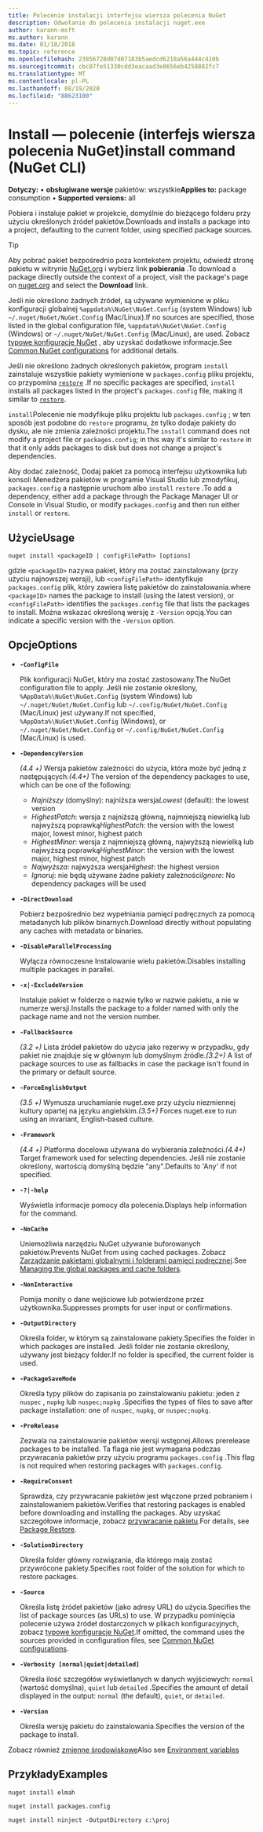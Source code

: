 ```yaml
---
title: Polecenie instalacji interfejsu wiersza polecenia NuGet
description: Odwołanie do polecenia instalacji nuget.exe
author: karann-msft
ms.author: karann
ms.date: 01/18/2018
ms.topic: reference
ms.openlocfilehash: 23856728d07d07183b5aedcd6218a56a444c410b
ms.sourcegitcommit: cbc87fe51330cdd3eacaad3e8656eb4258882fc7
ms.translationtype: MT
ms.contentlocale: pl-PL
ms.lasthandoff: 08/19/2020
ms.locfileid: "88623100"
---
```

# <a name="install-command-nuget-cli"></a><span data-ttu-id="cc762-103">Install — polecenie (interfejs wiersza polecenia NuGet)</span><span class="sxs-lookup"><span data-stu-id="cc762-103">install command (NuGet CLI)</span></span>

<span data-ttu-id="cc762-104">**Dotyczy:** &bullet; **obsługiwane wersje** pakietów: wszystkie</span><span class="sxs-lookup"><span data-stu-id="cc762-104">**Applies to:** package consumption &bullet; **Supported versions:** all</span></span>

<span data-ttu-id="cc762-105">Pobiera i instaluje pakiet w projekcie, domyślnie do bieżącego folderu przy użyciu określonych źródeł pakietów.</span><span class="sxs-lookup"><span data-stu-id="cc762-105">Downloads and installs a package into a project, defaulting to the current folder, using specified package sources.</span></span>

> [!Tip]
> <span data-ttu-id="cc762-106">Aby pobrać pakiet bezpośrednio poza kontekstem projektu, odwiedź stronę pakietu w witrynie [NuGet.org](https://www.nuget.org) i wybierz link **pobierania** .</span><span class="sxs-lookup"><span data-stu-id="cc762-106">To download a package directly outside the context of a project, visit the package's page on [nuget.org](https://www.nuget.org) and select the **Download** link.</span></span>

<span data-ttu-id="cc762-107">Jeśli nie określono żadnych źródeł, są używane wymienione w pliku konfiguracji globalnej `%appdata%\NuGet\NuGet.Config` (system Windows) lub `~/.nuget/NuGet/NuGet.Config` (Mac/Linux).</span><span class="sxs-lookup"><span data-stu-id="cc762-107">If no sources are specified, those listed in the global configuration file, `%appdata%\NuGet\NuGet.Config` (Windows) or `~/.nuget/NuGet/NuGet.Config` (Mac/Linux), are used.</span></span> <span data-ttu-id="cc762-108">Zobacz [typowe konfiguracje NuGet](../../consume-packages/configuring-nuget-behavior.md) , aby uzyskać dodatkowe informacje.</span><span class="sxs-lookup"><span data-stu-id="cc762-108">See [Common NuGet configurations](../../consume-packages/configuring-nuget-behavior.md) for additional details.</span></span>

<span data-ttu-id="cc762-109">Jeśli nie określono żadnych określonych pakietów, program `install` zainstaluje wszystkie pakiety wymienione w `packages.config` pliku projektu, co przypomina [`restore`](cli-ref-restore.md) .</span><span class="sxs-lookup"><span data-stu-id="cc762-109">If no specific packages are specified, `install` installs all packages listed in the project's `packages.config` file, making it similar to [`restore`](cli-ref-restore.md).</span></span>

<span data-ttu-id="cc762-110">`install`Polecenie nie modyfikuje pliku projektu lub `packages.config` ; w ten sposób jest podobne do `restore` programu, że tylko dodaje pakiety do dysku, ale nie zmienia zależności projektu.</span><span class="sxs-lookup"><span data-stu-id="cc762-110">The `install` command does not modify a project file or `packages.config`; in this way it's similar to `restore` in that it only adds packages to disk but does not change a project's dependencies.</span></span>

<span data-ttu-id="cc762-111">Aby dodać zależność, Dodaj pakiet za pomocą interfejsu użytkownika lub konsoli Menedżera pakietów w programie Visual Studio lub zmodyfikuj, `packages.config` a następnie uruchom albo `install` `restore` .</span><span class="sxs-lookup"><span data-stu-id="cc762-111">To add a dependency, either add a package through the Package Manager UI or Console in Visual Studio, or modify `packages.config` and then run either `install` or `restore`.</span></span>

## <a name="usage"></a><span data-ttu-id="cc762-112">Użycie</span><span class="sxs-lookup"><span data-stu-id="cc762-112">Usage</span></span>

```cli
nuget install <packageID | configFilePath> [options]
```

<span data-ttu-id="cc762-113">gdzie `<packageID>` nazywa pakiet, który ma zostać zainstalowany (przy użyciu najnowszej wersji), lub `<configFilePath>` identyfikuje `packages.config` plik, który zawiera listę pakietów do zainstalowania.</span><span class="sxs-lookup"><span data-stu-id="cc762-113">where `<packageID>` names the package to install (using the latest version), or `<configFilePath>` identifies the `packages.config` file that lists the packages to install.</span></span> <span data-ttu-id="cc762-114">Można wskazać określoną wersję z `-Version` opcją.</span><span class="sxs-lookup"><span data-stu-id="cc762-114">You can indicate a specific version with the `-Version` option.</span></span>

## <a name="options"></a><span data-ttu-id="cc762-115">Opcje</span><span class="sxs-lookup"><span data-stu-id="cc762-115">Options</span></span>

- **`-ConfigFile`**

  <span data-ttu-id="cc762-116">Plik konfiguracji NuGet, który ma zostać zastosowany.</span><span class="sxs-lookup"><span data-stu-id="cc762-116">The NuGet configuration file to apply.</span></span> <span data-ttu-id="cc762-117">Jeśli nie zostanie określony, `%AppData%\NuGet\NuGet.Config` (system Windows) lub `~/.nuget/NuGet/NuGet.Config` lub `~/.config/NuGet/NuGet.Config` (Mac/Linux) jest używany.</span><span class="sxs-lookup"><span data-stu-id="cc762-117">If not specified, `%AppData%\NuGet\NuGet.Config` (Windows), or `~/.nuget/NuGet/NuGet.Config` or `~/.config/NuGet/NuGet.Config` (Mac/Linux) is used.</span></span>

- **`-DependencyVersion`**

  <span data-ttu-id="cc762-118">*(4.4 +)* Wersja pakietów zależności do użycia, która może być jedną z następujących:</span><span class="sxs-lookup"><span data-stu-id="cc762-118">*(4.4+)* The version of the dependency packages to use, which can be one of the following:</span></span><br/><ul><li><span data-ttu-id="cc762-119">*Najniższy* (domyślny): najniższa wersja</span><span class="sxs-lookup"><span data-stu-id="cc762-119">*Lowest* (default): the lowest version</span></span></li><li><span data-ttu-id="cc762-120">*HighestPatch*: wersja z najniższą główną, najmniejszą niewielką lub najwyższą poprawką</span><span class="sxs-lookup"><span data-stu-id="cc762-120">*HighestPatch*: the version with the lowest major, lowest minor, highest patch</span></span></li><li><span data-ttu-id="cc762-121">*HighestMinor*: wersja z najmniejszą główną, najwyższą niewielką lub najwyższą poprawką</span><span class="sxs-lookup"><span data-stu-id="cc762-121">*HighestMinor*: the version with the lowest major, highest minor, highest patch</span></span></li><li><span data-ttu-id="cc762-122">*Najwyższa*: najwyższa wersja</span><span class="sxs-lookup"><span data-stu-id="cc762-122">*Highest*: the highest version</span></span></li><li><span data-ttu-id="cc762-123">*Ignoruj*: nie będą używane żadne pakiety zależności</span><span class="sxs-lookup"><span data-stu-id="cc762-123">*Ignore*: No dependency packages will be used</span></span></li></ul>

- **`-DirectDownload`**

  <span data-ttu-id="cc762-124">Pobierz bezpośrednio bez wypełniania pamięci podręcznych za pomocą metadanych lub plików binarnych.</span><span class="sxs-lookup"><span data-stu-id="cc762-124">Download directly without populating any caches with metadata or binaries.</span></span>

- **`-DisableParallelProcessing`**

  <span data-ttu-id="cc762-125">Wyłącza równoczesne Instalowanie wielu pakietów.</span><span class="sxs-lookup"><span data-stu-id="cc762-125">Disables installing multiple packages in parallel.</span></span>

- **`-x|-ExcludeVersion`**

  <span data-ttu-id="cc762-126">Instaluje pakiet w folderze o nazwie tylko w nazwie pakietu, a nie w numerze wersji.</span><span class="sxs-lookup"><span data-stu-id="cc762-126">Installs the package to a folder named with only the package name and not the version number.</span></span>

- **`-FallbackSource`**

  <span data-ttu-id="cc762-127">*(3.2 +)* Lista źródeł pakietów do użycia jako rezerwy w przypadku, gdy pakiet nie znajduje się w głównym lub domyślnym źródle.</span><span class="sxs-lookup"><span data-stu-id="cc762-127">*(3.2+)* A list of package sources to use as fallbacks in case the package isn't found in the primary or default source.</span></span>

- **`-ForceEnglishOutput`**

  <span data-ttu-id="cc762-128">*(3.5 +)* Wymusza uruchamianie nuget.exe przy użyciu niezmiennej kultury opartej na języku angielskim.</span><span class="sxs-lookup"><span data-stu-id="cc762-128">*(3.5+)* Forces nuget.exe to run using an invariant, English-based culture.</span></span>

- **`-Framework`**

  <span data-ttu-id="cc762-129">*(4.4 +)* Platforma docelowa używana do wybierania zależności.</span><span class="sxs-lookup"><span data-stu-id="cc762-129">*(4.4+)* Target framework used for selecting dependencies.</span></span> <span data-ttu-id="cc762-130">Jeśli nie zostanie określony, wartością domyślną będzie "any".</span><span class="sxs-lookup"><span data-stu-id="cc762-130">Defaults to 'Any' if not specified.</span></span>

- **`-?|-help`**

  <span data-ttu-id="cc762-131">Wyświetla informacje pomocy dla polecenia.</span><span class="sxs-lookup"><span data-stu-id="cc762-131">Displays help information for the command.</span></span>

- **`-NoCache`**

  <span data-ttu-id="cc762-132">Uniemożliwia narzędziu NuGet używanie buforowanych pakietów.</span><span class="sxs-lookup"><span data-stu-id="cc762-132">Prevents NuGet from using cached packages.</span></span> <span data-ttu-id="cc762-133">Zobacz [Zarządzanie pakietami globalnymi i folderami pamięci podręcznej](../../consume-packages/managing-the-global-packages-and-cache-folders.md).</span><span class="sxs-lookup"><span data-stu-id="cc762-133">See [Managing the global packages and cache folders](../../consume-packages/managing-the-global-packages-and-cache-folders.md).</span></span>

- **`-NonInteractive`**

  <span data-ttu-id="cc762-134">Pomija monity o dane wejściowe lub potwierdzone przez użytkownika.</span><span class="sxs-lookup"><span data-stu-id="cc762-134">Suppresses prompts for user input or confirmations.</span></span>

- **`-OutputDirectory`**

  <span data-ttu-id="cc762-135">Określa folder, w którym są zainstalowane pakiety.</span><span class="sxs-lookup"><span data-stu-id="cc762-135">Specifies the folder in which packages are installed.</span></span> <span data-ttu-id="cc762-136">Jeśli folder nie zostanie określony, używany jest bieżący folder.</span><span class="sxs-lookup"><span data-stu-id="cc762-136">If no folder is specified, the current folder is used.</span></span>

- **`-PackageSaveMode`**

  <span data-ttu-id="cc762-137">Określa typy plików do zapisania po zainstalowaniu pakietu: jeden z `nuspec` , `nupkg` lub `nuspec;nupkg` .</span><span class="sxs-lookup"><span data-stu-id="cc762-137">Specifies the types of files to save after package installation: one of `nuspec`, `nupkg`, or `nuspec;nupkg`.</span></span>

- **`-PreRelease`**

  <span data-ttu-id="cc762-138">Zezwala na zainstalowanie pakietów wersji wstępnej.</span><span class="sxs-lookup"><span data-stu-id="cc762-138">Allows prerelease packages to be installed.</span></span> <span data-ttu-id="cc762-139">Ta flaga nie jest wymagana podczas przywracania pakietów przy użyciu programu `packages.config` .</span><span class="sxs-lookup"><span data-stu-id="cc762-139">This flag is not required when restoring packages with `packages.config`.</span></span>

- **`-RequireConsent`**

  <span data-ttu-id="cc762-140">Sprawdza, czy przywracanie pakietów jest włączone przed pobraniem i zainstalowaniem pakietów.</span><span class="sxs-lookup"><span data-stu-id="cc762-140">Verifies that restoring packages is enabled before downloading and installing the packages.</span></span> <span data-ttu-id="cc762-141">Aby uzyskać szczegółowe informacje, zobacz [przywracanie pakietu](../../consume-packages/package-restore.md).</span><span class="sxs-lookup"><span data-stu-id="cc762-141">For details, see [Package Restore](../../consume-packages/package-restore.md).</span></span>

- **`-SolutionDirectory`**

  <span data-ttu-id="cc762-142">Określa folder główny rozwiązania, dla którego mają zostać przywrócone pakiety.</span><span class="sxs-lookup"><span data-stu-id="cc762-142">Specifies root folder of the solution for which to restore packages.</span></span>

- **`-Source`**

   <span data-ttu-id="cc762-143">Określa listę źródeł pakietów (jako adresy URL) do użycia.</span><span class="sxs-lookup"><span data-stu-id="cc762-143">Specifies the list of package sources (as URLs) to use.</span></span> <span data-ttu-id="cc762-144">W przypadku pominięcia polecenie używa źródeł dostarczonych w plikach konfiguracyjnych, zobacz [typowe konfiguracje NuGet](../../consume-packages/configuring-nuget-behavior.md).</span><span class="sxs-lookup"><span data-stu-id="cc762-144">If omitted, the command uses the sources provided in configuration files, see [Common NuGet configurations](../../consume-packages/configuring-nuget-behavior.md).</span></span>

- **`-Verbosity [normal|quiet|detailed]`**

  <span data-ttu-id="cc762-145">Określa ilość szczegółów wyświetlanych w danych wyjściowych: `normal` (wartość domyślna), `quiet` lub `detailed` .</span><span class="sxs-lookup"><span data-stu-id="cc762-145">Specifies the amount of detail displayed in the output: `normal` (the default), `quiet`, or `detailed`.</span></span>

- **`-Version`**

  <span data-ttu-id="cc762-146">Określa wersję pakietu do zainstalowania.</span><span class="sxs-lookup"><span data-stu-id="cc762-146">Specifies the version of the package to install.</span></span>

<span data-ttu-id="cc762-147">Zobacz również [zmienne środowiskowe](cli-ref-environment-variables.md)</span><span class="sxs-lookup"><span data-stu-id="cc762-147">Also see [Environment variables](cli-ref-environment-variables.md)</span></span>

## <a name="examples"></a><span data-ttu-id="cc762-148">Przykłady</span><span class="sxs-lookup"><span data-stu-id="cc762-148">Examples</span></span>

```cli
nuget install elmah

nuget install packages.config

nuget install ninject -OutputDirectory c:\proj
```
